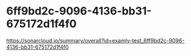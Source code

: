 # 6ff9bd2c-9096-4136-bb31-675172d1f4f0
https://sonarcloud.io/summary/overall?id=examly-test_6ff9bd2c-9096-4136-bb31-675172d1f4f0
